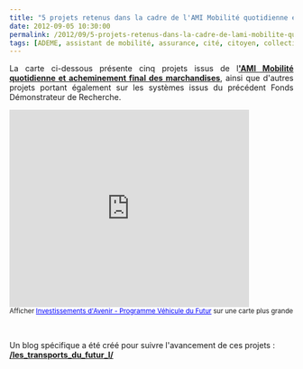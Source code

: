 ```yaml
---
title: "5 projets retenus dans la cadre de l'AMI Mobilité quotidienne et acheminement final des marchandises"
date: 2012-09-05 10:30:00
permalink: /2012/09/5-projets-retenus-dans-la-cadre-de-lami-mobilite-quotidienne-et-acheminement-final-des-marchandises.html
tags: [ADEME, assistant de mobilité, assurance, cité, citoyen, collectivité, donnée data, Efficacité énergétique, innovation, internet, ITS, logistique, management de la mobilité, Service de mobilité]
---
```


<p style="text-align: justify;">La carte ci-dessous présente cinq projets issus de l<a href="https://gabrielplassat.github.io/transportsdufutur/2011/01/lademe-lance-un-appel-a-manifestations-dinteret-deplacements-quotidiens-des-personnes-et-acheminemen.html" target="_blank"><strong>'AMI Mobilité quotidienne et acheminement final des marchandises</strong></a>, ainsi que d'autres projets portant également sur les systèmes issus du précédent Fonds Démonstrateur de Recherche.</p> <iframe width="425" height="350" frameborder="0" scrolling="no" marginheight="0" marginwidth="0" src="https://maps.google.fr/maps/ms?msa=0&msid=205855594408780948467.0004b4833632a620154f4&hl=fr&ie=UTF8&t=h&ll=46.920255,3.735352&spn=10.507392,18.676758&z=5&output=embed"></iframe><br /><small>Afficher <a href="https://maps.google.fr/maps/ms?msa=0&msid=205855594408780948467.0004b4833632a620154f4&hl=fr&ie=UTF8&t=h&ll=46.920255,3.735352&spn=10.507392,18.676758&z=5&source=embed" style="color:#0000FF;text-align:left">Investissements d'Avenir - Programme Véhicule du Futur</a> sur une carte plus grande</small> <p style="text-align: justify;"> </p> <p>Un blog spécifique a été créé pour suivre l'avancement de ces projets : <a href="https://gabrielplassat.github.io/transportsdufutur/les_transports_du_futur_l/" target="_blank"><strong>/les_transports_du_futur_l/</strong></a></p>
